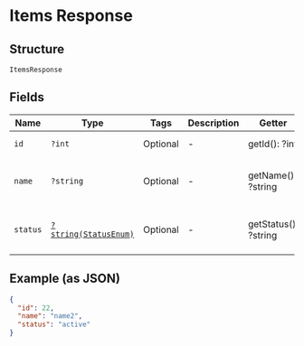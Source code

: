 
# Items Response

## Structure

`ItemsResponse`

## Fields

| Name | Type | Tags | Description | Getter | Setter |
|  --- | --- | --- | --- | --- | --- |
| `id` | `?int` | Optional | - | getId(): ?int | setId(?int id): void |
| `name` | `?string` | Optional | - | getName(): ?string | setName(?string name): void |
| `status` | [`?string(StatusEnum)`](../../doc/models/status-enum.md) | Optional | - | getStatus(): ?string | setStatus(?string status): void |

## Example (as JSON)

```json
{
  "id": 22,
  "name": "name2",
  "status": "active"
}
```

